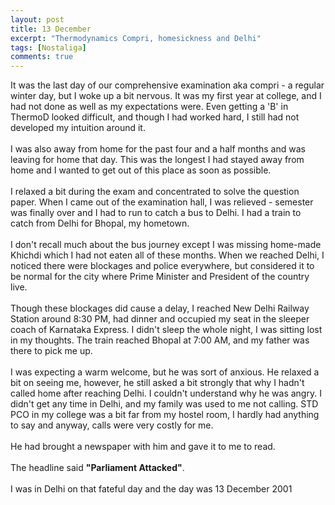 ```yaml
---
layout: post
title: 13 December
excerpt: "Thermodynamics Compri, homesickness and Delhi"
tags: [Nostaliga]
comments: true
---
```


It was the last day of our comprehensive examination aka compri - a regular winter day, but I woke up a bit nervous. It was my first year at college, and I had not done as well as my expectations were. Even getting a 'B' in ThermoD looked difficult, and though I had worked hard, I still had not developed my intuition around it. 
<br/>
<br/>
I was also away from home for the past four and a half months and was leaving for home that day. This was the longest I had stayed away from home and I wanted to get out of this place as soon as possible. 
<br/>
<br/>
I relaxed a bit during the exam and concentrated to solve the question paper. When I came out of the examination hall, I was relieved - semester was finally over and I had to run to catch a bus to Delhi. I had a train to catch from Delhi for Bhopal, my hometown. 
<br/>
<br/>
I don't recall much about the bus journey except I was missing home-made Khichdi which I had not eaten all of these months. When we reached Delhi, I noticed there were blockages and police everywhere, but considered it to be normal for the city where Prime Minister and President of the country live.
<br/>
<br/>
Though these blockages did cause a delay, I reached New Delhi Railway Station around 8:30 PM, had dinner and occupied my seat in the sleeper coach of Karnataka Express. I didn't sleep the whole night, I was sitting lost in my thoughts. The train reached Bhopal at 7:00 AM, and my father was there to pick me up. 
<br/>
<br/>
I was expecting a warm welcome, but he was sort of anxious. He relaxed a bit on seeing me, however, he still asked a bit strongly that why I hadn't called home after reaching Delhi. I couldn't understand why he was angry. I didn't get any time in Delhi, and my family was used to me not calling. STD PCO in my college was a bit far from my hostel room, I hardly had anything to say and anyway, calls were very costly for me. 
<br/>
<br/>
He had brought a newspaper with him and gave it to me to read. 
<br/>
<br/>
The headline said **"Parliament Attacked"**.
<br/>
<br/>
I was in Delhi on that fateful day and the day was 13 December 2001
